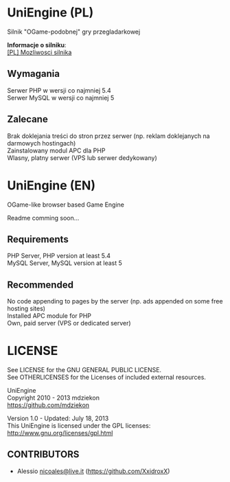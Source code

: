 UniEngine (PL)
==============

Silnik "OGame-podobnej" gry przegladarkowej  

**Informacje o silniku**:  
[[PL] Mozliwosci silnika](https://github.com/mdziekon/UniEngine/wiki/%5BPL%5D-Mo%C5%BCliwo%C5%9Bci-silnika)

Wymagania
---------
Serwer PHP w wersji co najmniej 5.4  
Serwer MySQL w wersji co najmniej 5

Zalecane
--------
Brak doklejania treści do stron przez serwer (np. reklam doklejanych na darmowych hostingach)  
Zainstalowany modul APC dla PHP  
Wlasny, platny serwer (VPS lub serwer dedykowany)

UniEngine (EN)
==============

OGame-like browser based Game Engine  

Readme comming soon...

Requirements
------------
PHP Server, PHP version at least 5.4  
MySQL Server, MySQL version at least 5

Recommended
-----------
No code appending to pages by the server (np. ads appended on some free hosting sites)  
Installed APC module for PHP  
Own, paid server (VPS or dedicated server)

LICENSE
=======

See LICENSE for the GNU GENERAL PUBLIC LICENSE.  
See OTHERLICENSES for the Licenses of included external resources.  

UniEngine  
Copyright 2010 - 2013 mdziekon  
https://github.com/mdziekon  

Version 1.0 - Updated: July 18, 2013  
This UniEngine is licensed under the GPL licenses:  
  http://www.gnu.org/licenses/gpl.html
  

CONTRIBUTORS
------------
* Alessio <nicoales@live.it> (https://github.com/XxidroxX)
